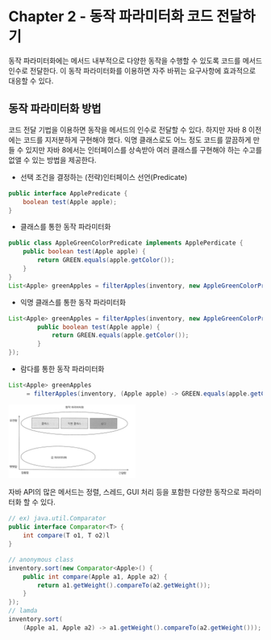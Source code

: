 # Chapter 2 - 동작 파라미터화 코드 전달하기

동작 파라미터화에는 메서드 내부적으로 다양한 동작을 수행할 수 있도록 코드를 메서드 인수로 전달한다. 이 동작 파라미터화를 이용하면 자주 바뀌는 요구사항에 효과적으로 대응할 수 있다.

## 동작 파라미터화 방법

코드 전달 기법을 이용하면 동작을 메서드의 인수로 전달할 수 있다. 하지만 자바 8 이전에는 코드를 지저분하게 구현해야 했다. 익명 클래스로도 어느 정도 코드를 깔끔하게 만들 수 있지만 자바 8에서는 인터페이스를 상속받아 여러 클래스를 구현해야 하는 수고를 없앨 수 있는 방법을 제공한다.

- 선택 조건을 결정하는 (전략)인터페이스 선언(Predicate)

```java
public interface ApplePredicate {
	boolean test(Apple apple);
}
```

- 클래스를 통한 동작 파라미터화

```java
public class AppleGreenColorPredicate implements ApplePerdicate {
	public boolean test(Apple apple) {
		return GREEN.equals(apple.getColor());
	}
}
List<Apple> greenApples = filterApples(inventory, new AppleGreenColorPredicate());
```

- 익명 클래스를 통한 동작 파라미터화

```java
List<Apple> greenApples = filterApples(inventory, new AppleGreenColorPredicate() {
		public boolean test(Apple apple) {
			return GREEN.equals(apple.getColor());
		}
});
```

- 람다를 통한 동작 파라미터화

```java
List<Apple> greenApples
	 = filterApples(inventory, (Apple apple) -> GREEN.equals(apple.getColor()));
```
<img src="image/MotionParameterization.png" alt="MotionParameterization" width="50%" />

자바 API의 많은 메서드는 정렬, 스레드, GUI 처리 등을 포함한 다양한 동작으로 파라미터화 할 수 있다.

```java
// ex) java.util.Comparator
public interface Comparator<T> {
	int compare(T o1, T o2)l
}
```

```java
// anonymous class
inventory.sort(new Comparator<Apple>() {
	public int compare(Apple a1, Apple a2) {
		return a1.getWeight().compareTo(a2.getWeight());
	}
});
// lamda
inventory.sort(
	(Apple a1, Apple a2) -> a1.getWeight().compareTo(a2.getWeight()));
```